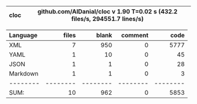 
cloc|github.com/AlDanial/cloc v 1.90  T=0.02 s (432.2 files/s, 294551.7 lines/s)
--- | ---

Language|files|blank|comment|code
:-------|-------:|-------:|-------:|-------:
XML|7|950|0|5777
YAML|1|10|0|45
JSON|1|1|0|28
Markdown|1|1|0|3
--------|--------|--------|--------|--------
SUM:|10|962|0|5853

